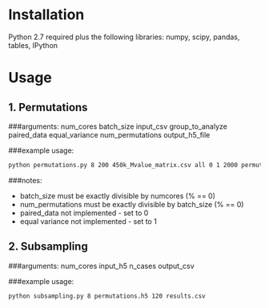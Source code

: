 # Installation
Python 2.7 required
plus the following libraries:
numpy, scipy, pandas, tables, IPython

# Usage
## 1. Permutations
###arguments: 
num_cores batch_size input_csv group_to_analyze paired_data 
equal_variance num_permutations output_h5_file

###example usage:
```bash
python permutations.py 8 200 450k_Mvalue_matrix.csv all 0 1 2000 permutations.h5
```
###notes: 
* batch_size must be exactly divisible by numcores (% == 0)
* num_permutations must be exactly divisible by batch_size (% == 0)
* paired_data not implemented - set to 0
* equal variance not implemented - set to 1

## 2. Subsampling
###arguments: 
num_cores input_h5 n_cases output_csv

###example usage:
```bash
python subsampling.py 8 permutations.h5 120 results.csv
```
